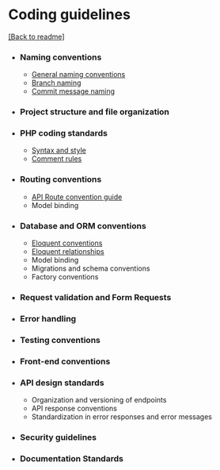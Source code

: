 # Coding guidelines
[[Back to readme]](../README.md)

- ### Naming conventions
  - [General naming conventions](naming-conventions.md#general-naming-conventions)
  - [Branch naming](naming-conventions.md#branch-naming)
  - [Commit message naming](naming-conventions.md#commit-message-naming)

- ### Project structure and file organization

- ### PHP coding standards
  - [Syntax and style](php-coding-standards.md#syntax-and-style)
  - [Comment rules](php-coding-standards.md#comment-rules)

- ### Routing conventions
  - [API Route convention guide](routing-convention.md#api-route-convention)
  - Model binding


- ### Database and ORM conventions
    - [Eloquent conventions](database-and.orm-conventions.md#eloquent-conventions)
    - [Eloquent relationships](database-and.orm-conventions.md#eloquent-relationships)
    - Model binding
    - Migrations and schema conventions
    - Factory conventions

- ### Request validation and Form Requests

- ### Error handling

- ### Testing conventions

- ### Front-end conventions

- ### API design standards
  - Organization and versioning of endpoints
  - API response conventions
  - Standardization in error responses and error messages

- ### Security guidelines

- ### Documentation Standards
